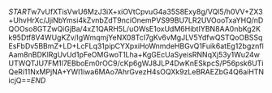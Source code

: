 $START$w7vUfXTisVwU6MzJ3iX+xiOVtCpvuG4a35S8Exy8g/VQl5/h0VV+ZX3+UhvHrXc/JjiNbYmsi4kZvnbZdT9nciOnemPVS99BU7LR2UVOooTxaYHQ/nDQOOso8GTZwQiGjBa/4xZ1QARH5L/uOWsE1oxUdM6HibtIYBN8AA0nbKg2Kk95Dtf8V4WUgKZv/IgWmqmjYeNX08TcI7gKv6vMgJLV5YdfwQSTQoOBSSqEsFbDv5BBmZ+LD+LcFLq31pipCYXpxiHoWnmdeHBGvQ1Fuik6atEg12bgznflAam8nBDKlRgUvUd1pFeOMGwoT1Lha+KgGEcUaSyeisRNNqXj53y1Wu24wUTWQTJU7FM1l7EBboEm0rOC9/cKp6gWJ8JLP4DwKnESkpcS/P56psk6UTiQeRi11NxMPjNA+YWI1iwa6MAo7AhrGvezH4sOQXk9zLeBRAEZbG4Q6aiHTNicjQ==$END$